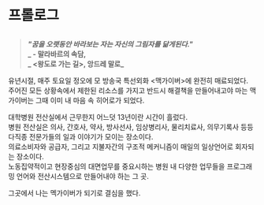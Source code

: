 # 프롤로그
##
> **_"꿈을 오랫동안 바라보는 자는 자신의 그림자를 닮게된다."_**  
> **_ - 말라바르의 속담,**  
> **_ <왕도로 가는 길>, 앙드레 말로_**  

유년시절,
매주 토요일 정오에 모 방송국 특선외화 <맥가이버>에 완전히 매료되었다.  
주어진 모든 상황속에서 제한된 리소스를 가지고 반드시 해결책을 만들어내고야 마는 맥가이버는 그때 이미 내 마음 속 히어로가 되었다.  

대학병원 전산실에서 근무한지 어느덧 13년이란 시간이 흘렀다.  
병원 전산실은 의사, 간호사, 약사, 방사선사, 임상병리사, 물리치료사, 의무기록사 등등 다직종 전문가들의 일과 이야기가 모이는 장소이다.  
의료소비자와 공급자, 그리고 지불자간의 구조적 메커니즘이 매일의 일상언어로 회자되는 장소이다.   
노동집약적이고 현장중심의 대면업무를 중요시하는 병원 내 다양한 업무들을 프로그래밍 언어와 전산시스템으로 만들어내야 하는 그 곳.  


그곳에서 나는 멕가이버가 되기로 결심을 했다. 
